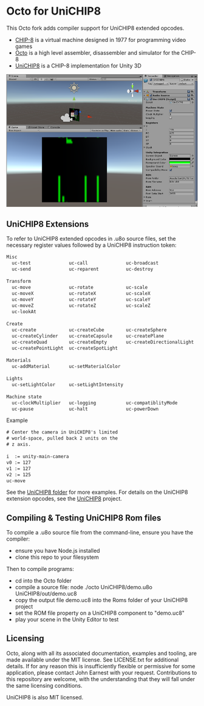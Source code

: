 Octo for UniCHIP8
=================

This Octo fork adds compiler support for UniCHIP8 extended opcodes.

* [CHIP-8](http://mattmik.com/chip8.html) is a virtual machine designed in 1977 for programming video games
* [Octo](http://johnearnest.github.io/Octo/) is a high level assembler, disassembler and simulator for the CHIP-8
* [UniCHIP8](https://github.com/psema4/unichip8) is a CHIP-8 implementation for Unity 3D

<img src="https://raw.githubusercontent.com/psema4/unichip8/master/Assets/UniCHIP8/unichip8-v1.png" width="640" />

UniCHIP8 Extensions
-------------------

To refer to UniCHIP8 extended opcodes in .u8o source files, set the necessary register values followed by a UniCHIP8 
instruction token:

    Misc
      uc-test              uc-call              uc-broadcast
      uc-send              uc-reparent          uc-destroy

    Transform
      uc-move              uc-rotate            uc-scale
      uc-moveX             uc-rotateX           uc-scaleX
      uc-moveY             uc-rotateY           uc-scaleY
      uc-moveZ             uc-rotateZ           uc-scaleZ
	  uc-lookAt

    Create
      uc-create            uc-createCube        uc-createSphere
      uc-createCylinder    uc-createCapsule     uc-createPlane
      uc-createQuad        uc-createEmpty		uc-createDirectionalLight
	  uc-createPointLight  uc-createSpotLight

    Materials
      uc-addMaterial       uc-setMaterialColor
	  
	Lights
	  uc-setLightColor     uc-setLightIntensity

    Machine state
      uc-clockMultiplier   uc-logging           uc-compatiblityMode
      uc-pause             uc-halt              uc-powerDown


Example

    # Center the camera in UniCHIP8's limited
    # world-space, pulled back 2 units on the
    # z axis.
    
    i  := unity-main-camera
    v0 := 127
    v1 := 127
    v2 := 125
    uc-move

See the [UniCHIP8 folder](https://github.com/psema4/Octo/tree/feature/UniCHIP8/UniCHIP8) for more examples. For 
details on the UniCHIP8 extension opcodes, see the 
[UniCHIP8](https://github.com/psema4/unichip8) project.

Compiling & Testing UniCHIP8 Rom files
--------------------------------------

To compile a .u8o source file from the command-line, ensure you have the compiler:

* ensure you have Node.js installed
* clone this repo to your filesystem

Then to compile programs:

* cd into the Octo folder
* compile a source file: node ./octo UniCHIP8/demo.u8o UniCHIP8/out/demo.uc8
* copy the output file demo.uc8 into the Roms folder of your UniCHIP8 project
* set the ROM file property on a UniCHIP8 component to "demo.uc8"
* play your scene in the Unity Editor to test

Licensing
---------
Octo, along with all its associated documentation, examples and tooling, are made available under the MIT license. See LICENSE.txt for additional details. If for any reason this is insufficiently flexible or permissive for some application, please contact John Earnest with your request. Contributions to this repository are welcome, with the understanding that they will fall under the same licensing conditions.

UniCHIP8 is also MIT licensed.
